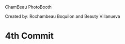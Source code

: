 ChamBeau PhotoBooth

Created by: Rochambeau Boquilon and Beauty Villanueva

<!-- NOTE: Current Commit -->

# 4th Commit
